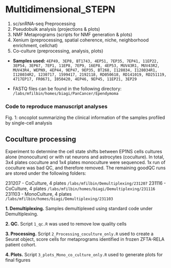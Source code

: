 # Multidimensional_STEPN


1. sc/snRNA-seq Preprocessing
2. Pseudobulk analysis (projections & plots)
3. NMF Metaprograms (scripts for NMF generation & plots)
4. Xenium (preprocessing, spatial coherence, niche, neighborhood enrichment, cellchat)
5. Co-culture (preprocessing, analysis, plots)  





* **Samples used:** `4EP49, 3EP8, BT1743, 4EP51, 7EP35, 7EP41, 11EP22, 3EP54, 3EP67, 7EP1, 11EP8, 7EP9, 16EP8, 4EP53, MUV43R1, MUV43R2, MUV43R4, WEPN9, 4EP44, 9EP47, 9EP35, BT268, I128034, I128034R1, I128034R2, 1230717, 1599417, 2192118, RD050618, RD141019, RD251119, 4717EP17, FR0671, I050420, 4EP46, 9EP45, 11EP21, 3EP29`

* FASTQ files can be found in the following directory: `/labs/mfilbin/homes/biagi/PanCancer/Ependymoma`

### **Code to reproduce manuscript analyses**

Fig. 1: oncoplot summarizing the clinical information of the samples profiled by single-cell analysis


## Coculture processing
Experiment to determine the cell state shifts between EP1NS cells cultures alone (monoculture) or with rat neurons and astrocytes (coculture).
In total, 3x4 plates coculture and 1x4 plates monoculture were sequenced. 1x run of coculture was bad QC, and therefore removed.
The remaining goodQC runs are stored under the following folders:

231207 - CoCulture, 4 plates `/labs/mfilbin/Demultiplexing/231207`
231116 - CoCulture, 4 plates `/labs/mfilbin/homes/biagi/Demultiplexing/231116` 
231103 - MonoCulture, 4 plates `/labs/mfilbin/homes/biagi/Demultiplexing/231103`


**1. Demultiplexing.** Samples demultiplexed using standard code under Demultiplexing.

**2. QC.** Script `1_qc.R` was used to remove low quality cells

**3. Processing.** Script `2_Processing_coculture_only.R` used to create a Seurat object, score cells for metaprograms identified in frozen ZFTA-RELA patient cohort.

**4. Plots.** Script `3_plots_Mono_co_culture_only.R` used to generate plots for final figures
